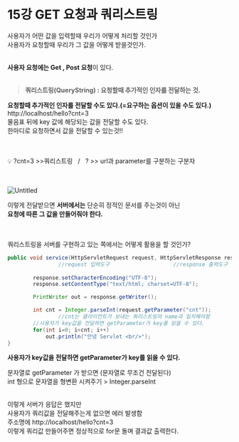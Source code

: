 # 15강 GET 요청과 쿼리스트링


사용자가 어떤 값을 입력할때 우리가 어떻게 처리할 것인가  
사용자가 요청할때 우리가 그 값을 어떻게 받을것인가.
<br><br>

**사용자 요청에는 Get , Post 요청**이 있다.
<br><br>

> **쿼리스트링(QueryString)  :  요청할때 추가적인 인자를 전달하는 것.**


**요청할때 추가적인 인자를 전달할 수도 있다.(=요구하는 옵션이 있을 수도 있다.)**  
http://localhost/hello?cnt=3  
물음표 뒤에 key 값에 해당되는 값을 전달할 수도 있다.  
한마디로 요청하면서 값을 전달할 수 있는것!!    
<br><br>

<aside>
💡 ?cnt=3 >>쿼리스트링  &nbsp;&nbsp;/&nbsp;&nbsp;  ?  >> url과 parameter를 구분하는  구분자

</aside>
<br><br>


![Untitled](https://user-images.githubusercontent.com/89206108/163719473-739eb133-b300-452f-9e00-1b8c4b73a0aa.png)


이렇게 전달받으면 **서버에서는** 단순히 정적인 문서를 주는것이 아닌  
**요청에 따른 그 값을 만들어줘야 한다.**  
<br><br>

쿼리스트링을 서버를 구현하고 있는 쪽에서는 어떻게 활용을 할 것인가?

```java
public void service(HttpServletRequest request, HttpServletResponse response) throws ServletException, IOExeption {
				//request 입력도구                    //response 출력도구
				
		response.setCharacterEncoding("UTF-8");
		response.setContentType("text/html; charset=UTF-8");

		PrintWriter out = response.getWriter();

		int cnt = Integer.parseInt(request.getParameter("cnt")); 
				//cnt는 클라이언트가 보내는 쿼리스트링의 name과 일치해야함
        //사용자가 key값을 전달하면 getParameter가 key를 읽을 수 있다.
		for(int i=0; i<cnt; i++)
			out.println("안녕 Servlet <br/>");
}
```

**사용자가 key값을 전달하면 getParameter가 key를 읽을 수 있다.**

문자열로 getParameter 가 받으면 (문자열로 무조건 전달된다)  
int 형으로 문자열을 형변환 시켜주기 > Integer.parseInt
<br><br>

이렇게 서버가 응답은 했지만   
사용자가 쿼리값을 전달해주는게 없으면 에러 발생함  
주소명에 http://localhost/hello?cnt=3  
이렇게 쿼리값 만들어주면 정상적으로 for문 돌며 결과값 출력한다.
<br>

